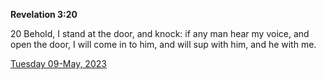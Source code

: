 **Revelation 3:20**

20 Behold, I stand at the door, and knock: if any man hear my voice, and open the door, I will come in to him, and will sup with him, and he with me.

[Tuesday 09-May, 2023](https://t.me/s/daily_scripture)
